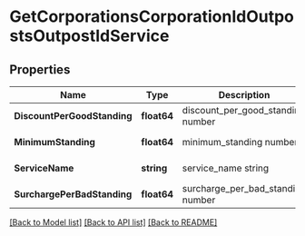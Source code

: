# GetCorporationsCorporationIdOutpostsOutpostIdService

## Properties
Name | Type | Description | Notes
------------ | ------------- | ------------- | -------------
**DiscountPerGoodStanding** | **float64** | discount_per_good_standing number | [default to null]
**MinimumStanding** | **float64** | minimum_standing number | [default to null]
**ServiceName** | **string** | service_name string | [default to null]
**SurchargePerBadStanding** | **float64** | surcharge_per_bad_standing number | [default to null]

[[Back to Model list]](../README.md#documentation-for-models) [[Back to API list]](../README.md#documentation-for-api-endpoints) [[Back to README]](../README.md)


